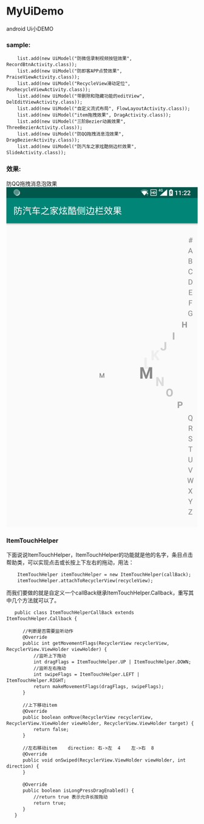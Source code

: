 # MyUiDemo 
  android Ui小DEMO
  
  
### sample:
    
        list.add(new UiModel("防微信录制视频按钮效果", RecordBtnActivity.class));
        list.add(new UiModel("防即客APP点赞效果", PraiseViewActivity.class));
        list.add(new UiModel("RecycleView滑动定位", PosRecycleViewActivity.class));
        list.add(new UiModel("带删除和隐藏功能的editView", DelEditViewActivity.class));
        list.add(new UiModel("自定义流式布局", FlowLayoutActivity.class));
        list.add(new UiModel("item拖拽效果", DragActivity.class));
        list.add(new UiModel("三阶Bezier动画效果", ThreeBezierActivity.class));
        list.add(new UiModel("防QQ拖拽消息泡效果", DragBezierActivity.class));
        list.add(new UiModel("防汽车之家炫酷侧边栏效果", SlideActivity.class));
        
### 效果:        
        
防QQ拖拽消息泡效果 ![image](https://github.com/736870598/MyUiDemo/blob/master/img/SlideActivity.png)   
        
### ItemTouchHelper
         
下面说说ItemTouchHelper，ItemTouchHelper的功能就是他的名字，条目点击帮助类，可以实现点击或长按上下左右的拖动，用法：
    
        ItemTouchHelper itemTouchHelper = new ItemTouchHelper(callBack);
        itemTouchHelper.attachToRecyclerView(recycleView);
        
而我们要做的就是自定义一个callBack继承ItemTouchHelper.Callback，重写其中几个方法就可以了。

       public class ItemTouchHelperCallBack extends ItemTouchHelper.Callback {
       
          //判断是否需要监听动作
          @Override
          public int getMovementFlags(RecyclerView recyclerView, RecyclerView.ViewHolder viewHolder) {
              //监听上下拖动
              int dragFlags = ItemTouchHelper.UP | ItemTouchHelper.DOWN;
              //监听左右拖动
              int swipeFlags = ItemTouchHelper.LEFT | ItemTouchHelper.RIGHT;
              return makeMovementFlags(dragFlags, swipeFlags);
          }

          //上下移动item
          @Override
          public boolean onMove(RecyclerView recyclerView, RecyclerView.ViewHolder viewHolder, RecyclerView.ViewHolder target) {
              return false;
          }

          //左右移动item    direction: 右->左  4    左->右  8
          @Override
          public void onSwiped(RecyclerView.ViewHolder viewHolder, int direction) {
          }

          @Override
          public boolean isLongPressDragEnabled() {
              //return true 表示允许长按拖动
              return true;
          }
       }